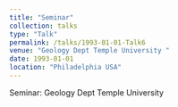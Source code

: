 ```yaml
---
title: "Seminar"
collection: talks
type: "Talk"
permalink: /talks/1993-01-01-Talk6
venue: "Geology Dept Temple University "
date: 1993-01-01
location: "Philadelphia USA"
---
```


Seminar: Geology Dept Temple University 
